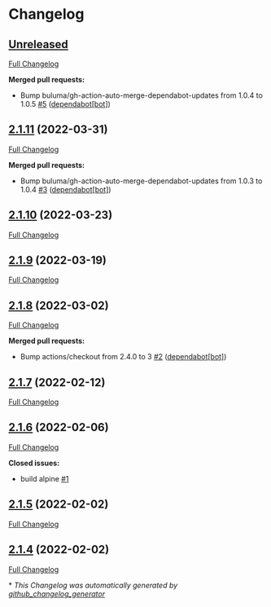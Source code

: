 # Changelog

## [Unreleased](https://github.com/buluma/ansible-role-ansible/tree/HEAD)

[Full Changelog](https://github.com/buluma/ansible-role-ansible/compare/2.1.11...HEAD)

**Merged pull requests:**

- Bump buluma/gh-action-auto-merge-dependabot-updates from 1.0.4 to 1.0.5 [\#5](https://github.com/buluma/ansible-role-ansible/pull/5) ([dependabot[bot]](https://github.com/apps/dependabot))

## [2.1.11](https://github.com/buluma/ansible-role-ansible/tree/2.1.11) (2022-03-31)

[Full Changelog](https://github.com/buluma/ansible-role-ansible/compare/2.1.10...2.1.11)

**Merged pull requests:**

- Bump buluma/gh-action-auto-merge-dependabot-updates from 1.0.3 to 1.0.4 [\#3](https://github.com/buluma/ansible-role-ansible/pull/3) ([dependabot[bot]](https://github.com/apps/dependabot))

## [2.1.10](https://github.com/buluma/ansible-role-ansible/tree/2.1.10) (2022-03-23)

[Full Changelog](https://github.com/buluma/ansible-role-ansible/compare/2.1.9...2.1.10)

## [2.1.9](https://github.com/buluma/ansible-role-ansible/tree/2.1.9) (2022-03-19)

[Full Changelog](https://github.com/buluma/ansible-role-ansible/compare/2.1.8...2.1.9)

## [2.1.8](https://github.com/buluma/ansible-role-ansible/tree/2.1.8) (2022-03-02)

[Full Changelog](https://github.com/buluma/ansible-role-ansible/compare/2.1.7...2.1.8)

**Merged pull requests:**

- Bump actions/checkout from 2.4.0 to 3 [\#2](https://github.com/buluma/ansible-role-ansible/pull/2) ([dependabot[bot]](https://github.com/apps/dependabot))

## [2.1.7](https://github.com/buluma/ansible-role-ansible/tree/2.1.7) (2022-02-12)

[Full Changelog](https://github.com/buluma/ansible-role-ansible/compare/2.1.6...2.1.7)

## [2.1.6](https://github.com/buluma/ansible-role-ansible/tree/2.1.6) (2022-02-06)

[Full Changelog](https://github.com/buluma/ansible-role-ansible/compare/2.1.5...2.1.6)

**Closed issues:**

- build alpine [\#1](https://github.com/buluma/ansible-role-ansible/issues/1)

## [2.1.5](https://github.com/buluma/ansible-role-ansible/tree/2.1.5) (2022-02-02)

[Full Changelog](https://github.com/buluma/ansible-role-ansible/compare/2.1.4...2.1.5)

## [2.1.4](https://github.com/buluma/ansible-role-ansible/tree/2.1.4) (2022-02-02)

[Full Changelog](https://github.com/buluma/ansible-role-ansible/compare/72bc0c31abb8984a303a228aea8659cc6456c6a0...2.1.4)



\* *This Changelog was automatically generated by [github_changelog_generator](https://github.com/github-changelog-generator/github-changelog-generator)*

